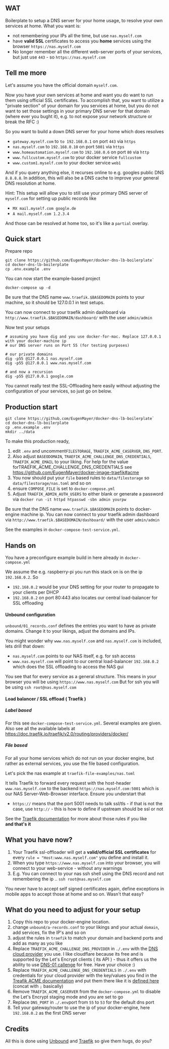 ## WAT

Boilerplate to setup a DNS server for your home usage, to resolve your own services at home.
What you want is:

 - not remembering your IPs all the time, but use `nas.myself.com`
 - have **valid SSL** certificates to access you **home** services using the browser `https://nas.myself.com`
 - No longer remember all the different web-server ports of your services, but just use `443` - so `https://nas.myself.com`
 
## Tell me more
Let's assume you have the official domain `myself.com`.
 
Now you have your own services at home and want you do want to run them using official SSL certificates.
To accomplish that, you want to utilize a "private section" of your domain for you services at home, but you do not want to 
set those settings in your primary DNS server for that domain (where ever you bught it), e.g. to not expose your network structure
or break the RFC :)

So you want to build a down DNS server for your home which does resolves

 - `gateway.myself.com` to `to 192.168.0.1` on port `443` via `https`
 - `nas.myself.com`  to `192.168.0.10` on port `5001` via `https`
 - `www.homeautomation.myself.com` to `192.168.0.6` on port `80` via `http`
 - `www.fullcustom.myself.com` to your docker service `fullcustom`
 - `www.custom1.myself.com` to your docker service `web1`

 
And if you query anything else, it recurses online to e.g. googles public DNS `8.8.8.8`. 
In addition, this will also be a DNS cache to improve your general DNS resolution at home.

Hint: This setup will allow you to still use your primary DNS server of `myself.com` for setting up public records like

 - `MX mail.myself.com google.de`
 - `A mail.myself.com 1.2.3.4`
 
And those can be resolved at home too, so it's like a `partial` overlay.

## Quick start

Prepare repo
```console
git clone https://github.com/EugenMayer/docker-dns-lb-boilerplate`
cd docker-dns-lb-boilerplate
cp .env.example .env
```

You can now start the example-based project

```console
docker-compose up -d
```

Be sure that the DNS name `www.traefik.$BASEDOMAIN` points to your machine, so it should be 127.0.0.1 in test setups.

You can now connect to your traefik admin dashboard via `http://www.traefik.$BASEDOMAIN/dashboard/` with the user `admin/admin`

Now test your setups 

```console
# assuming you have dig and you use docker-for-mac. Replace 127.0.0.1 with your docker-machine ip
# our DNS server runs on Port 55 (for testing purposes)

# our private domains
dig -p55 @127.0.0.1 nas.myself.com
dig -p55 @127.0.0.1 www.nas.myself.com

# and now a recursion
dig -p55 @127.0.0.1 google.com
```
You cannot really test the SSL-Offloading here easily without adjusting the configuration of your services, so just go on below. 

## Production start

```console
git clone https://github.com/EugenMayer/docker-dns-lb-boilerplate`
cd docker-dns-lb-boilerplate
cp .env.example .env
mkdir ../data
```

To make this production ready,
 1. edit `.env` and uncomment`FILESTORAGE`, `TRAEFIK_ACME_CASERVER`, `DNS_PORT`.
 2. Also adjust `BASEODOMAIN`, `TRAEFIK_ACME_CHALLENGE_DNS_CREDENTIALS`, `TRAEFIK_ACME_EMAIL` to your liking. For help for the value forTRAEFIK_ACME_CHALLENGE_DNS_CREDENTIALS see https://github.com/EugenMayer/docker-image-traefik#acme
 3. You now should put your `file` based rules to `data/filestorage` so `data/filestorage/nas.toml` and so on
 4. ensure `COMPOSE_FILE` is set to `docker-compose.yml`
 5. Adjust `TRAEFIK_ADMIN_AUTH_USERS` to either blank or generate a password via `docker run -it httpd htpasswd -sbn admin yourpw`


Be sure that the DNS name `www.traefik.$BASEDOMAIN` points to docker-engine machine ip.
You can now connect to your traefik admin dashboard via `http://www.traefik.$BASEDOMAIN/dashboard/` with the user `admin/admin`

See the examples in `docker-compose-test-service.yml`.

## Hands on
 
You have a preconfigure example build in here already in `docker-compose.yml`

We assume the e.g. raspberry-pi you run this stack on is on the ip `192.168.0.2`. So

- `192.168.0.2` would be your DNS setting for your router to propagate to your clients per DHCP
- `192.168.0.2` on port 80:443 also locates our central load-balancer for SSL offloading
 
#### Unbound configuration
`unbound/01_records.conf` defines the entries you want to have as private domains.
Change it to your likings, adjust the domains and IPs.

You might wonder why `www.nas.myself.com` and `nas.myself.com` is included, lets drill that down:

- `nas.myself.com` points to our NAS itself, e.g. for ssh access
- `www.nas.myself.com` will point to our central load-balancer `192.168.0.2` which does the SSL offloading to access the NAS gui

You see that for every service as a general structure. 
This means in your browser you will be using `https://www.nas.myself.com`
But for ssh you will be using `ssh root@nas.myself.com`
   

#### Load balancer / SSL offload ( Traefik )

##### Label based

For this see `docker-compose-test-service.yml`. Several examples are given.
Also see all the available labels at https://doc.traefik.io/traefik/v2.0/routing/providers/docker/

##### File based
For all your home services which do not run on your docker engine, but rather as external services, you use the file based configuration.

Let's pick the nas example at `traefik-file-examples/nas.toml`

It tells Traefik to forward every request with the host-header `www.nas.myself.com` to the backend `https://nas.myself.com:5001` which is our NAS Server-Web-Browser interface. Ensure you understart that
- `https://` means that the port 5001 needs to talk ssl/tls - if that is not the case, use `http://` - this is how to define if upstream should be ssl or not

See the [Traefik documentation](https://docs.traefik.io/configuration/backends/file/) for more about those rules if you like  
**and that's it** 


## What you have now?

1. Your Traefik ssl-offloader will get a **valid/official SSL certificates** for every `rule = "Host:www.nas.myself.com"` you define and install it.
1. When you type `https://www.nas.myself.com` into your browser, you will connect to your web-service - without any warnings
1. E.g. You can connect to your nas ssh shell using the DNS record and not remembering the ip .. `ssh root@nas.myself.com`

You never have to accept self signed certificates again, define exceptions in mobile apps to accept those at home and so on.
Wasn't that easy?

## What do you need to adjust for your setup
1. Copy this repo to your docker-engine location.
1. change `unbound/a-records.conf` to your likings and your actual `domain`, add services, fix the IP's and so on
2. adjust the rules in `traefik` to match your domain and backend ports and add as many as you like
3. Replace `TRAEFIK_ACME_CHALLENGE_DNS_PROVIDER` in `./.env` with the [DNS cloud provider](https://doc.traefik.io/traefik/https/acme/#providers) you use. I like cloudflare because its free and is supported by the Let's Encrypt clients ( its API ) - thus it offers us the ability to use [DNS-01 callenge](https://www.eff.org/de/deeplinks/2018/02/technical-deep-dive-securing-automation-acme-dns-challenge-validation) for free. Have your choice :)
4. Replace `TRAEFIK_ACME_CHALLENGE_DNS_CREDENTIALS` in `./.env` with credentials for your cloud provider with the key/values you find in the [Treafik ACME documentation](https://docs.traefik.io/configuration/acme/#provider) and put them there like it is [defined here](https://github.com/EugenMayer/docker-image-traefik#acme) (concat with `;` basically)
5. Remove `TRAEFIK_ACME_CASERVER` from the `docker-compose.yml` to disable the Let's Encrypt staging mode and you are set to go
6. Replace `DNS_PORT` in `./.env`port from `55` to `53` for the default dns port
7. Tell your gateway/router to use the ip of your docker-engine, here `192.168.0.2` as the first DNS server
 
## Credits

All this is done using [Unbound](https://nlnetlabs.nl/projects/unbound/about/) and [Traefik](https://traefik.io/) so give them hugs, do you?
